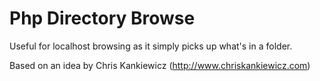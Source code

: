 # Php Directory Browse

Useful for localhost browsing as it simply picks up what's in a folder.

Based on an idea by Chris Kankiewicz (http://www.chriskankiewicz.com)
